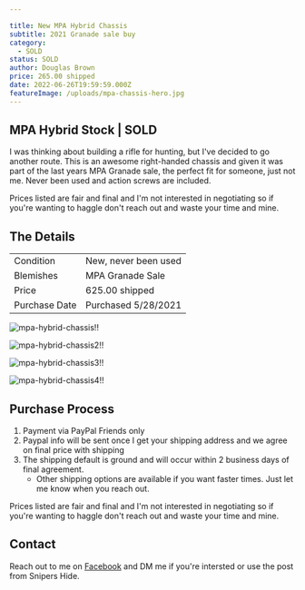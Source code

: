 ```yaml
---

title: New MPA Hybrid Chassis
subtitle: 2021 Granade sale buy
category:
  - SOLD
status: SOLD
author: Douglas Brown
price: 265.00 shipped
date: 2022-06-26T19:59:59.000Z
featureImage: /uploads/mpa-chassis-hero.jpg
---
```

## MPA Hybrid Stock | SOLD

I was thinking about building a rifle for hunting, but I've decided to go another route. This is an awesome right-handed chassis and given it was part of the last years MPA Granade sale, the perfect fit for someone, just not me.  Never been used and action screws are included.

Prices listed are fair and final and I'm not interested in negotiating so if you're wanting to haggle don't reach out and waste your time and mine. 
## The Details

|                   |                                                      |
| ------------------| ---------------------------------------------------- |
| Condition         | New, never been used                                 |
| Blemishes         | MPA Granade Sale                                     |
| Price             | 625.00 shipped              |
| Purchase Date     | Purchased 5/28/2021                                  |

![mpa-hybrid-chassis!!](/uploads/mpahybrid1.jpg)

![mpa-hybrid-chassis2!!](/uploads/mpahybrid2.jpg)

![mpa-hybrid-chassis3!!](/uploads/mpahybrid3.jpg)

![mpa-hybrid-chassis4!!](/uploads/mpaIncludedBolts.jpg)

## Purchase Process

1. Payment via PayPal Friends only
2. Paypal info will be sent once I get your shipping address and we agree on final price with shipping
3. The shipping default is ground and will occur within 2 business days of final agreement. 
    - Other shipping options are available if you want faster times. Just let me know when you reach out. 

Prices listed are fair and final and I'm not interested in negotiating so if you're wanting to haggle don't reach out and waste your time and mine. 

## Contact
Reach out to me on [Facebook](https://www.facebook.com/douglasbrownca) and DM me if you're intersted or use the post from Snipers Hide.
